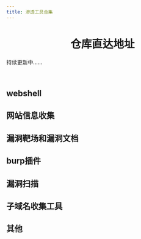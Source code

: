 ```yaml
---
title: 渗透工具合集
---
```


<h1 style="text-align:center">仓库直达地址</h1>
<div class="mobile-adapt">持续更新中……</div>
<p>&emsp;</p>

## webshell

<a-row :gutter="[32, 32]">
  <Card 
    cover="https://gitee.com/kukuqi666/images/raw/master/1.jpg" 
    link="https://github.com/rebeyond/Behinder" 
    title="冰蝎" 
    author="" 
  />
  <Card 
    cover="https://gitee.com/kukuqi666/images/raw/master/2.jpg" 
    link="https://github.com/raddyfiy/caidao-official-version" 
    title="菜刀" 
    author="" 
  />
  <Card 
    cover="https://gitee.com/kukuqi666/images/raw/master/5.jpg" 
    link="https://github.com/AntSwordProject/AntSword-Loader" 
    title="蚁剑加载器" 
    author="" 
  />
  <Card 
    cover="https://gitee.com/kukuqi666/images/raw/master/6.jpg" 
    link="https://github.com/AntSwordProject/antSword" 
    title="蚁剑加载器核心文件" 
    author="" 
  />
  <Card 
    cover="https://gitee.com/kukuqi666/images/raw/master/3.jpg" 
    link="https://github.com/808Mak1r/GodzillaSource" 
    title="哥斯拉" 
    author="" 
  />
  <Card 
    cover="https://gitee.com/kukuqi666/images/raw/master/4.jpg" 
    link="https://github.com/BeichenDream/Godzilla" 
    title="哥斯拉源码" 
    author="" 
  />
</a-row>



## 网站信息收集

<a-row :gutter="[32, 32]">
  <Card 
    cover="https://gitee.com/kukuqi666/images/raw/master/18.jpg" 
    link="https://github.com/7kbstorm/7kbscan-WebPathBrute" 
    title="7kbscan-WebPathBrute" 
    author="" 
  />
  <Card 
    cover="https://gitee.com/kukuqi666/images/raw/master/19.jpg" 
    link="https://github.com/H4ckForJob/dirmap" 
    title="dirmap" 
    author="" 
  />
  <Card 
    cover="https://gitee.com/kukuqi666/images/raw/master/20.jpg" 
    link="https://github.com/maurosoria/dirsearch" 
    title="dirsearch" 
    author="" 
  />
  <Card 
    cover="https://gitee.com/kukuqi666/images/raw/master/21.jpg" 
    link="https://github.com/stefanoj3/dirstalk" 
    title="dirstalk" 
    author="" 
  />
  <Card 
    cover="https://gitee.com/kukuqi666/images/raw/master/22.jpg" 
    link="https://github.com/corunb/Dirscan" 
    title="Dirscan-go" 
    author="" 
  />
  <Card 
    cover="https://gitee.com/kukuqi666/images/raw/master/23.jpg" 
    link="https://github.com/Degree-21/dirScan" 
    title="DirScan-py" 
    author="" 
  />
  <Card 
    cover="https://gitee.com/kukuqi666/images/raw/master/24.jpg" 
    link="https://github.com/lijiejie/BBScan" 
    title="BBScan" 
    author="" 
  />
  <Card 
    cover="https://gitee.com/kukuqi666/images/raw/master/25.jpg" 
    link="https://github.com/EnableSecurity/wafw00f" 
    title="wafw00f" 
    author="" 
  />
</a-row>



## 漏洞靶场和漏洞文档

<a-row :gutter="[32, 32]">
  <Card 
    cover="https://gitee.com/kukuqi666/images/raw/master/26.jpg" 
    link="https://peiqi.wgpsec.org" 
    title="PeiQi文库" 
    author="" 
  />
  <Card 
    cover="https://gitee.com/kukuqi666/images/raw/master/27.jpg" 
    link="https://wiki.wgpsec.org/" 
    title="狼组安全团队" 
    author="" 
  />
  <Card 
    cover="https://gitee.com/kukuqi666/images/raw/master/50.jpg" 
    link="https://wiki.wy876.cn/#/" 
    title="wiki漏洞文库" 
    author="" 
  />
  <Card 
    cover="https://gitee.com/kukuqi666/images/raw/master/29.jpg" 
    link="https://github.com/Threekiii/Awesome-POC" 
    title="Aweseome-poc" 
    author="" 
  />
  <Card 
    cover="https://gitee.com/kukuqi666/images/raw/master/30.jpg" 
    link="https://github.com/WebGoat/WebGoat" 
    title="webgoat" 
    author="" 
  />
  <Card 
    cover="https://gitee.com/kukuqi666/images/raw/master/31.jpg" 
    link="https://github.com/digininja/DVWA" 
    title="DVWA" 
    author="" 
  />
  <Card 
    cover="https://gitee.com/kukuqi666/images/raw/master/32.jpg" 
    link="https://github.com/vulhub/vulhub" 
    title="vulhub" 
    author="" 
  />
  <Card 
    cover="https://gitee.com/kukuqi666/images/raw/master/51.jpg" 
    link="https://github.com/rapid7/metasploitable3" 
    title="metasploitable3" 
    author="" 
  />
</a-row>


## burp插件

<a-row :gutter="[32, 32]">
  <Card 
    cover="https://gitee.com/kukuqi666/images/raw/master/33.jpg" 
    link="https://github.com/wuntee/BurpAuthzPlugin" 
    title="Authz" 
    author="" 
  />
  <Card 
    cover="https://gitee.com/kukuqi666/images/raw/master/34.jpg" 
    link="https://github.com/gh0stkey/HaE" 
    title="HaE" 
    author="" 
  />
  <Card 
    cover="https://gitee.com/kukuqi666/images/raw/master/35.jpg" 
    link="https://github.com/smxiazi/NEW_xp_CAPTCHA" 
    title="NEW_xp_CAPTCHA" 
    author="" 
  />
  <Card 
    cover="https://gitee.com/kukuqi666/images/raw/master/36.jpg" 
    link="https://github.com/c0ny1/captcha-killer" 
    title="captcha-killer" 
    author="" 
  />
</a-row>


## 漏洞扫描

<a-row :gutter="[32, 32]">
  <Card 
    cover="https://gitee.com/kukuqi666/images/raw/master/37.jpg" 
    link="https://github.com/rabbitmask/WeblogicScan" 
    title="WeblogicScan-v1.5" 
    author="" 
  />
  <Card 
    cover="https://gitee.com/kukuqi666/images/raw/master/38.jpg" 
    link="https://github.com/swisskyrepo/Wordpresscan" 
    title="Wordpresscan" 
    author="" 
  />
  <Card 
    cover="https://gitee.com/kukuqi666/images/raw/master/39.jpg" 
    link="https://github.com/wpscanteam/wpscan" 
    title="wpscan" 
    author="" 
  />
  <Card 
    cover="https://gitee.com/kukuqi666/images/raw/master/40.jpg" 
    link="https://github.com/zhzyker/vulmap" 
    title="vulmap" 
    author="" 
  />
  <Card 
    cover="https://gitee.com/kukuqi666/images/raw/master/41.jpg" 
    link="https://github.com/dr0op/WeblogicScan" 
    title="WeblogicScan-v1.3.1" 
    author="" 
  />
  <Card 
    cover="https://gitee.com/kukuqi666/images/raw/master/42.jpg" 
    link="https://github.com/0xn0ne/weblogicScanner" 
    title="weblogicScanner" 
    author="" 
  />
  <Card 
    cover="https://gitee.com/kukuqi666/images/raw/master/43.jpg" 
    link="https://github.com/HatBoy/Struts2-Scan" 
    title="Struts2-Scan" 
    author="" 
  />
  <Card 
    cover="https://gitee.com/kukuqi666/images/raw/master/52.jpg" 
    link="https://github.com/zaproxy/zaproxy" 
    title="zaproxy" 
    author="" 
  />
   <Card 
    cover="https://gitee.com/kukuqi666/images/raw/master/53.jpg" 
    link="https://github.com/andresriancho/w3af" 
    title="w3af" 
    author="" 
  />
  <Card 
    cover="https://gitee.com/kukuqi666/images/raw/master/54.jpg" 
    link="https://github.com/sullo/nikto" 
    title="nikto" 
    author="" 
  />
  <Card 
    cover="https://gitee.com/kukuqi666/images/raw/master/55.jpg" 
    link="https://github.com/Arachni/arachni" 
    title="arachni" 
    author="" 
  />
  <Card 
    cover="https://gitee.com/kukuqi666/images/raw/master/56.jpg" 
    link="https://github.com/xmendez/wfuzz" 
    title="wfuzz" 
    author="" 
  />
  <Card 
    cover="https://gitee.com/kukuqi666/images/raw/master/57.jpg" 
    link="https://github.com/veo/vscan" 
    title="vscan" 
    author="" 
  /> 
  <Card 
    cover="https://gitee.com/kukuqi666/images/raw/master/58.jpg" 
    link="https://github.com/Aabyss-Team/ARL" 
    title="ARL灯塔" 
    author="" 
  />
  <Card 
    cover="https://gitee.com/kukuqi666/images/raw/master/59.jpg" 
    link="https://github.com/yaklang/yakit" 
    title="yakit" 
    author="" 
  />
</a-row>



## 子域名收集工具

<a-row :gutter="[32, 32]">
  <Card 
    cover="https://gitee.com/kukuqi666/images/raw/master/7.jpg" 
    link="https://github.com/shmilylty/OneForAll" 
    title="OneForAll" 
    author="" 
  />
  <Card 
    cover="https://gitee.com/kukuqi666/images/raw/master/8.jpg" 
    link="https://github.com/guelfoweb/knock" 
    title="knock" 
    author="" 
  />
  <Card 
    cover="https://gitee.com/kukuqi666/images/raw/master/9.jpg" 
    link="https://github.com/TheRook/subbrute" 
    title="subbrute" 
    author="" 
  />
  <Card 
    cover="https://gitee.com/kukuqi666/images/raw/master/48.jpg" 
    link="https://github.com/yanxiu0614/subdomain3" 
    title="subdomain3" 
    author="" 
  />
  <Card 
    cover="https://gitee.com/kukuqi666/images/raw/master/12.jpg" 
    link="https://github.com/darkoperator/dnsrecon" 
    title="dnsrecon" 
    author="" 
  />
  <Card 
    cover="https://gitee.com/kukuqi666/images/raw/master/13.jpg" 
    link="https://github.com/fwaeytens/dnsenum" 
    title="dnsenum" 
    author="" 
  />
  <Card 
    cover="https://gitee.com/kukuqi666/images/raw/master/14.jpg" 
    link="https://github.com/lijiejie/subDomainsBrute" 
    title="subDomainsBrute" 
    author="" 
  />
  <Card 
    cover="https://gitee.com/kukuqi666/images/raw/master/15.jpg" 
    link="https://github.com/mickeystone/JSFinderPlus" 
    title="JSFinderPlus" 
    author="" 
  />
  <Card 
    cover="https://gitee.com/kukuqi666/images/raw/master/49.jpg" 
    link="https://github.com/Threezh1/JSFinder" 
    title="JSFinder" 
    author="" 
  />
  <Card 
    cover="https://gitee.com/kukuqi666/images/raw/master/11.jpg" 
    link="https://github.com/aboul3la/Sublist3r" 
    title="sublist3r" 
    author="" 
  />
  <Card 
    cover="https://gitee.com/kukuqi666/images/raw/master/16.jpg" 
    link="https://github.com/pingc0y/URLFinder" 
    title="URLFinder" 
    author="" 
  />
</a-row>



##  其他

<a-row :gutter="[32, 32]">
  <Card 
    cover="https://gitee.com/kukuqi666/images/raw/master/44.jpg" 
    link="https://github.com/TideSec/Mars" 
    title="TideSec/Mars" 
    author="" 
  />
  <Card 
    cover="https://gitee.com/kukuqi666/images/raw/master/45.jpg" 
    link="https://github.com/TideSec/FuzzScanner" 
    title="TideSec/FuzzScanner" 
    author="" 
  />
  <Card 
    cover="https://gitee.com/kukuqi666/images/raw/master/46.jpg" 
    link="https://github.com/rabbitmask/WeblogicScan" 
    title="rabbitmask/WeblogicScan" 
    author="" 
  />
  <Card 
    cover="https://gitee.com/kukuqi666/images/raw/master/47.jpg" 
    link="https://github.com/nian-hua/BurpExtender" 
    title="nian-hua/BurpExtender" 
    author="" 
  />
  <Card 
    cover="https://gitee.com/kukuqi666/images/raw/master/60.jpg" 
    link="https://github.com/wgpsec/tig" 
    title="TIG-[威胁情报收集]" 
    author="" 
  />
  <Card 
    cover="https://gitee.com/kukuqi666/images/raw/master/61.jpg" 
    link="https://github.com/wgpsec/WolfAwd" 
    title="WolfAwd-[AWD线下赛框架]" 
    author="" 
  />
  <Card 
    cover="https://gitee.com/kukuqi666/images/raw/master/62.jpg" 
    link="https://github.com/wgpsec/DBJ" 
    title="大宝剑-[资产梳理工具]" 
    author="" 
  />
  <Card 
    cover="https://gitee.com/kukuqi666/images/raw/master/63.jpg" 
    link="https://github.com/wgpsec/VulnRange" 
    title="VulnRange-[组件漏洞靶场]" 
    author="" 
  />
  <Card 
    cover="https://gitee.com/kukuqi666/images/raw/master/64.jpg" 
    link="https://github.com/wgpsec/IGScan" 
    title="IGScan-[综合信息收集]" 
    author="" 
  />
</a-row>
